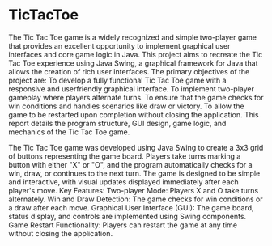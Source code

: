 # TicTacToe

The Tic Tac Toe game is a widely recognized and simple two-player game that provides an excellent opportunity to implement graphical user interfaces and core game logic in Java. This project aims to recreate the Tic Tac Toe experience using Java Swing, a graphical framework for Java that allows the creation of rich user interfaces. 
The primary objectives of the project are: 
To develop a fully functional Tic Tac Toe game with a responsive and userfriendly graphical interface. 
To implement two-player gameplay where players alternate turns. 
To ensure that the game checks for win conditions and handles scenarios like draw or victory. 
To allow the game to be restarted upon completion without closing the application. 
This report details the program structure, GUI design, game logic, and mechanics of the Tic Tac Toe game. 


The Tic Tac Toe game was developed using Java Swing to create a 3x3 grid of buttons representing the game board. Players take turns marking a button with either "X" or "O", and the program automatically checks for a win, draw, or continues to the next turn. The game is designed to be simple and interactive, with visual updates displayed immediately after each player's move. 
Key Features: 
Two-player Mode: Players X and O take turns alternately. 
Win and Draw Detection: The game checks for win conditions or a draw after each move. 
Graphical User Interface (GUI): The game board, status display, and controls are implemented using Swing components. 
Game Restart Functionality: Players can restart the game at any time without closing the application. 


